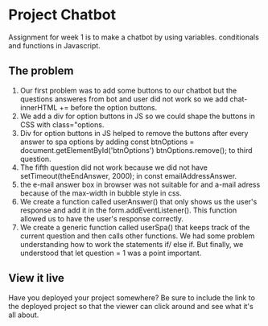 # Project Chatbot 

Assignment for week 1 is to make a chatbot by using variables. conditionals and functions in Javascript.


## The problem

1. Our first problem was to add some buttons to our chatbot but the questions answeres from bot and user did not work so we add chat-innerHTML += before the option buttons.
2. We add a div for option buttons in JS so we could shape the buttons in CSS with class="options.
3. Div for option buttons in JS helped to remove the buttons after every answer to spa options by adding const btnOptions = document.getElementById('btnOptions')
  btnOptions.remove(); to third question.
4. The fifth question did not work because we did not have setTimeout(theEndAnswer, 2000); in const emailAddressAnswer.
5. the e-mail answer box in browser was not suitable for and a-mail adress because of the max-width in bubble style in css.
6. We create a function called userAnswer() that only shows us the user's response and add it in the form.addEventListener(). This function allowed us to have the user's response correctly.
7. We create a generic function called userSpa() that keeps track of the current question and then calls other functions. We had some problem understanding how to work the statements if/ else if. But finally, we understood that let question = 1 was a point important. 

## View it live

Have you deployed your project somewhere? Be sure to include the link to the deployed project so that the viewer can click around and see what it's all about.
